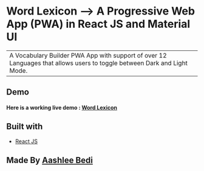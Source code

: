 # Word Lexicon --> A Progressive Web App (PWA) in React JS and Material UI 

<table>
<tr>
<td>
  A Vocabulary Builder PWA App with support of over 12 Languages that allows users to toggle between Dark and Light Mode.
</td>
</tr>
</table>



## Demo

#### Here is a working live demo : [Word Lexicon](https://word-lexicon.netlify.app/)

## Built with 

- [React JS](https://reactjs.org/)

## Made By [Aashlee Bedi](https://www.linkedin.com/in/aashleebedi/)
